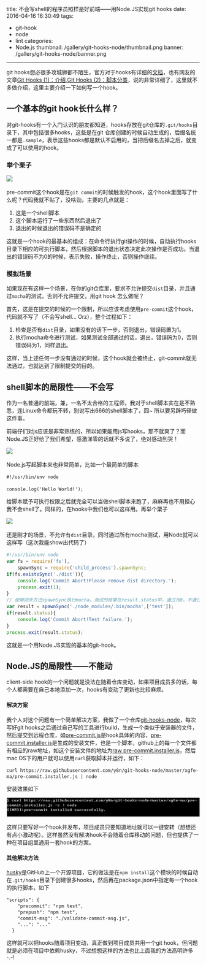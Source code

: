 title: 不会写shell的程序员照样是好前端——用Node.JS实现git hooks
date: 2016-04-16 16:30:49
tags:
- git-hook
- node
- lint
categories:
- Node.js
thumbnail: /gallery/git-hooks-node/thumbnail.png
banner: /gallery/git-hooks-node/banner.png
---
git hooks想必很多攻城狮都不陌生，官方对于hooks有详细的[文档](https://git-scm.com/book/en/v2/Customizing-Git-Git-Hooks)，也有网友的文章[Git Hooks (1)：介绍](https://segmentfault.com/a/1190000000356485),[GIt Hooks (2)：脚本分类](https://segmentfault.com/a/1190000000356487)，说的非常详细了，这里就不多做介绍，这里主要介绍一下如何写一个hook。
<!-- more -->

## 一个基本的git hook长什么样？

对git-hooks有一个入门认识的朋友都知道，hooks存放在git仓库的`.git/hooks`目录下，其中包括很多hooks，这些是在git 仓库创建的时候自动生成的，后缀名统一都是`.sample`，表示这些hooks都是默认不启用的，当把后缀名去掉之后，就变成了可以使用的hook。

### 举个栗子

![][1]

pre-commit这个hook是在`git commit`的时候触发的hook，这个hook里面写了什么呢？代码我就不贴了，没啥劲，主要的几点就是：

1. 这是一个shell脚本
2. 这个脚本运行了一些东西然后退出了
3. 退出的时候退出的错误码不是确定的

这就是一个hook的最基本的组成：在命令行执行git操作的时候，自动执行hooks目录下相应的可执行脚本，然后根据脚本的退出状态决定此次操作是否成功。当退出的错误码不为0的时候，表示失败，操作终止，否则操作继续。

### 模拟场景

如果现在有这样一个场景，在你的git仓库里，要求不允许提交`dist`目录，并且通过`mocha`的测试，否则不允许提交，用git hook 怎么做呢？

首先，这是在提交的时候的一个限制，所以应该考虑使用`pre-commit`这个hook，代码就不写了（不会写shell... Orz），整个过程如下：

1. 检查是否有`dist`目录，如果没有的话下一步，否则退出，错误码置为1。
2. 执行mocha命令进行测试，如果测试全部通过的话，退出，错误码为0，否则错误码为1，同样退出。

这样，当上述任何一步没有通过的时候，这个hook就会被终止，git-commit就无法通过，也就达到了限制提交的目的。


## shell脚本的局限性——不会写

作为一名普通的前端，兼，一名不太合格的工程师，我对于shell脚本实在是不熟悉，连Linux命令都玩不转，别说写出666的shell脚本了，囧~ 所以要另辟巧径做这件事。

前端仔们对js应该是非常熟练的，所以如果能用js写hooks，那不就爽了？而Node.JS正好给了我们希望，感激涕零的话就不多说了，绝对感动到哭！

![][2]

Node.js写起脚本来也非常简单，比如一个最简单的脚本

```
#!/usr/bin/env node

console.log('Hello World!');
```

给脚本赋予可执行权限之后就完全可以当做shell脚本来跑了，麻麻再也不用担心我不会shell了。同样的，在hooks中我们也可以这样用。再举个栗子

![][3]

还是刚才的场景，不允许有`dist`目录，同时通过所有mocha测试，用Node就可以这样写（这次我能show出代码了）

``` javascript
#!/usr/bin/env node
var fs = require('fs'),
    spawnSync = require('child_process').spawnSync;
if(fs.existsSync('./dist')){
    console.log('Commit Abort!Please remove dist directory.');
    process.exit(1);
}
// 使用同步方法spawnSync执行mocha，测试的结果在result.status中，通过为0，不通过为1
var result = spawnSync('./node_modules/.bin/mocha',['test']); 
if(result.status){
    console.log('Commit Abort!Test failure.');
}
process.exit(result.status);
```

这就是一个用Node.JS实现的基本的git-hook。


## Node.JS的局限性——不能动

client-side hook的一个问题就是没法在随着仓库变动，如果项目成员多的话，每个人都需要在自己本地添加一次，hooks有变动了更新也比较麻烦。

#### 解决方案 ####
我个人对这个问题有一个简单解决方案，我做了一个仓库[git-hooks-node](https://github.com/y8n/git-hooks-node)，每次写好git hooks之后通过自己写的工具进行build，生成一个类似于安装器的文件，然后提交到远程仓库，如[pre-commit.js](https://github.com/y8n/git-hooks-node/blob/master/xgfe-ma/pre-commit.js)是hook具体的内容，[pre-commit.installer.js](https://github.com/y8n/git-hooks-node/blob/master/xgfe-ma/pre-commit.installer.js)是生成的安装文件，也是一个脚本，github上的每一个文件都有相应的raw地址，如这个安装文件的地址为[raw pre-commit.installer.js](https://raw.githubusercontent.com/y8n/git-hooks-node/master/xgfe-ma/pre-commit.installer.js)，然后mac OS下的用户就可以使用`curl`获取脚本并运行，如下：

```
curl https://raw.githubusercontent.com/y8n/git-hooks-node/master/xgfe-ma/pre-commit.installer.js | node
```

安装效果如下

![安装结果][4]

这样只要写好一个hook并发布，项目成员只要知道地址就可以一键安转（想想还有点小激动呢）。这样虽然没有解决hook不会随着仓库移动的问题，但也提供了一种在项目组里通用一套hook的方案。

#### 其他解决方法 ####

[husky](https://github.com/typicode/husky)是GitHub上一个开源项目，它的做法是在`npm install`这个模块的时候自动在`.git/hooks`目录下创建很多hooks，然后再在package.json中指定每一个hook的执行脚本，如下

```
"scripts": {
    "precommit": "npm test",
    "prepush": "npm test",
    "commit-msg": "./validate-commit-msg.js",
    "...": "..."
  }
```

这样就可以把hooks随着项目变动，真正做到项目成员共用一个git hook，但问题就是必须在项目中依赖husky，不过想想这样的方法也比上面我的方法高明许多 -.-! 




  [1]: /gallery/git-hooks-node/example1.jpeg
  [2]: /gallery/git-hooks-node/cry.jpeg
  [3]: /gallery/git-hooks-node/example2.jpeg
  [4]: /gallery/git-hooks-node/install.png